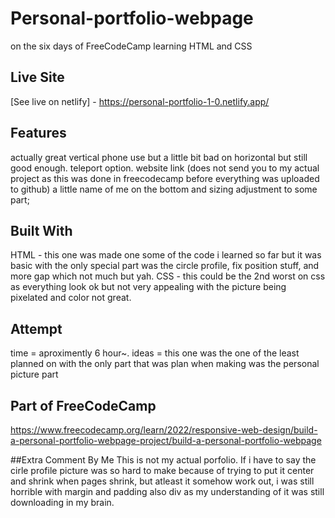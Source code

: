 # Personal-portfolio-webpage
on the six days of FreeCodeCamp learning HTML and CSS 

## Live Site
[See live on netlify] - https://personal-portfolio-1-0.netlify.app/

## Features
actually great vertical phone use but a little bit bad on horizontal but still good enough.
teleport option.
website link (does not send you to my actual project as this was done in freecodecamp before everything was uploaded to github)
a little name of me on the bottom and sizing adjustment to some part;



## Built With
HTML - this one was made one some of the code i learned so far but it was basic with the only special part was the circle profile, fix position stuff, and more gap which not much but yah.
CSS - this could be the 2nd worst on css as everything look ok but not very appealing with the picture being pixelated and color not great.


## Attempt
time = aproximently 6 hour~.
ideas = this one was the one of the least planned on with the only part that was plan when making was the personal picture part

## Part of FreeCodeCamp
https://www.freecodecamp.org/learn/2022/responsive-web-design/build-a-personal-portfolio-webpage-project/build-a-personal-portfolio-webpage

##Extra Comment By Me
This is not my actual porfolio. If i have to say the cirle profile picture was so hard to make because of trying to put it center and shrink when pages shrink, but atleast it somehow work out, i was still horrible with margin and padding also div as my understanding of it was still downloading in my brain.
